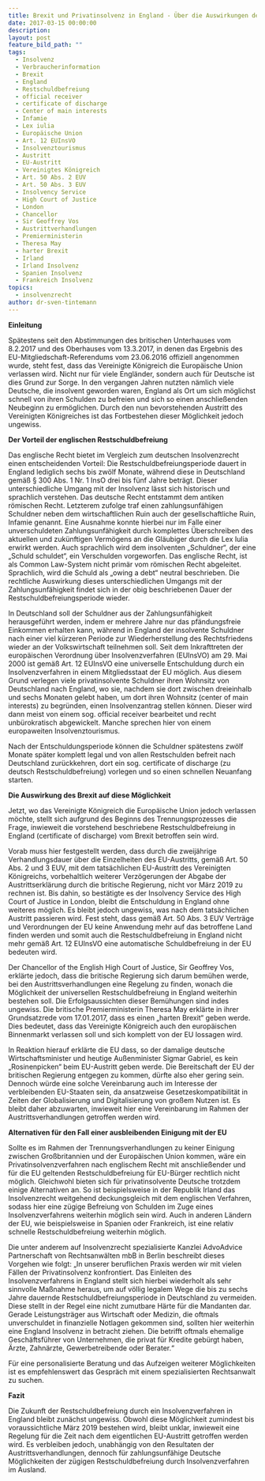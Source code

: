```yaml
---
title: Brexit und Privatinsolvenz in England - Über die Auswirkungen des Brexit auf das Privatinsolvenzverfahren für Deutsche in England
date: 2017-03-15 00:00:00
description:
layout: post
feature_bild_path: ""
tags:
  - Insolvenz
  - Verbraucherinformation
  - Brexit
  - England
  - Restschuldbefreiung
  - official receiver
  - certificate of discharge
  - Center of main interests
  - Infamie
  - Lex iulia
  - Europäische Union
  - Art. 12 EUInsVO
  - Insolvenztourismus
  - Austritt
  - EU-Austritt
  - Vereinigtes Königreich
  - Art. 50 Abs. 2 EUV
  - Art. 50 Abs. 3 EUV
  - Insolvency Service
  - High Court of Justice
  - London
  - Chancellor
  - Sir Geoffrey Vos
  - Austrittverhandlungen
  - Premierministerin
  - Theresa May
  - harter Brexit
  - Irland
  - Irland Insolvenz
  - Spanien Insolvenz
  - Frankreich Insolvenz
topics:
  - insolvenzrecht
author: dr-sven-tintemann
---
```



**Einleitung**

Spätestens seit den Abstimmungen des britischen Unterhauses vom 8.2.2017 und des Oberhauses vom 13.3.2017, in denen das Ergebnis des EU-Mitgliedschaft-Referendums vom 23.06.2016 offiziell angenommen wurde, steht fest, dass das Vereinigte Königreich die Europäische Union verlassen wird. Nicht nur für viele Engländer, sondern auch für Deutsche ist dies Grund zur Sorge. In den vergangen Jahren nutzten nämlich viele Deutsche, die insolvent geworden waren, England als Ort um sich möglichst schnell von ihren Schulden zu befreien und sich so einen anschließenden Neubeginn zu ermöglichen. Durch den nun bevorstehenden Austritt des Vereinigten Königreiches ist das Fortbestehen dieser Möglichkeit jedoch ungewiss.

**Der Vorteil der englischen Restschuldbefreiung**

Das englische Recht bietet im Vergleich zum deutschen Insolvenzrecht einen entscheidenden Vorteil: Die Restschuldbefreiungsperiode dauert in England lediglich sechs bis zwölf Monate, während diese in Deutschland gemäß § 300 Abs. 1 Nr. 1 InsO drei bis fünf Jahre beträgt. Dieser unterschiedliche Umgang mit der Insolvenz lässt sich historisch und sprachlich verstehen. Das deutsche Recht entstammt dem antiken römischen Recht. Letzterem zufolge traf einen zahlungsunfähigen Schuldner neben dem wirtschaftlichen Ruin auch der gesellschaftliche Ruin, Infamie genannt. Eine Ausnahme konnte hierbei nur im Falle einer unverschuldeten Zahlungsunfähigkeit durch komplettes Überschreiben des aktuellen und zukünftigen Vermögens an die Gläubiger durch die Lex Iulia erwirkt werden. Auch sprachlich wird dem insolventen „Schuldner“, der eine „Schuld schuldet“, ein Verschulden vorgeworfen. Das englische Recht, ist als Common Law-System nicht primär vom römischen Recht abgeleitet. Sprachlich, wird die Schuld als „owing a debt“ neutral beschrieben. Die rechtliche Auswirkung dieses unterschiedlichen Umgangs mit der Zahlungsunfähigkeit findet sich in der obig beschriebenen Dauer der Restschuldbefreiungsperiode wieder.

In Deutschland soll der Schuldner aus der Zahlungsunfähigkeit herausgeführt werden, indem er mehrere Jahre nur das pfändungsfreie Einkommen erhalten kann, während in England der insolvente Schuldner nach einer viel kürzeren Periode zur Wiederherstellung des Rechtsfriedens wieder an der Volkswirtschaft teilnehmen soll. Seit dem Inkrafttreten der europäischen Verordnung über Insolvenzverfahren (EUInsVO) am 29. Mai 2000 ist gemäß Art. 12 EUInsVO eine universelle Entschuldung durch ein Insolvenzverfahren in einem Mitgliedsstaat der EU möglich. Aus diesem Grund verlegen viele privatinsolvente Schuldner ihren Wohnsitz von Deutschland nach England, wo sie, nachdem sie dort zwischen dreieinhalb und sechs Monaten gelebt haben, um dort ihren Wohnsitz (center of main interests) zu begründen, einen Insolvenzantrag stellen können. Dieser wird dann meist von einem sog. official receiver bearbeitet und recht unbürokratisch abgewickelt. Manche sprechen hier von einem europaweiten Insolvenztourismus.

Nach der Entschuldungsperiode können die Schuldner spätestens zwölf Monate später komplett legal und von allen Restschulden befreit nach Deutschland zurückkehren, dort ein sog. certificate of discharge (zu deutsch Restschuldbefreiung) vorlegen und so einen schnellen Neuanfang starten.

**Die Auswirkung des Brexit auf diese Möglichkeit**

Jetzt, wo das Vereinigte Königreich die Europäische Union jedoch verlassen möchte, stellt sich aufgrund des Beginns des Trennungsprozesses die Frage, inwieweit die vorstehend beschriebene Restschuldbefreiung in England (certificate of discharge) vom Brexit betroffen sein wird.

Vorab muss hier festgestellt werden, dass durch die zweijährige Verhandlungsdauer über die Einzelheiten des EU-Austritts, gemäß Art. 50 Abs. 2 und 3 EUV, mit dem tatsächlichen EU-Austritt des Vereinigten Königreichs, vorbehaltlich weiterer Verzögerungen der Abgabe der Austrittserklärung durch die britische Regierung, nicht vor März 2019 zu rechnen ist. Bis dahin, so bestätigte es der Insolvency Service des High Court of Justice in London, bleibt die Entschuldung in England ohne weiteres möglich. Es bleibt jedoch ungewiss, was nach dem tatsächlichen Austritt passieren wird. Fest steht, dass gemäß Art. 50 Abs. 3 EUV Verträge und Verordnungen der EU keine Anwendung mehr auf das betroffene Land finden werden und somit auch die Restschuldbefreiung in England nicht mehr gemäß Art. 12 EUInsVO eine automatische Schuldbefreiung in der EU bedeuten wird.

Der Chancellor of the English High Court of Justice, Sir Geoffrey Vos, erklärte jedoch, dass die britische Regierung sich darum bemühen werde, bei den Austrittsverhandlungen eine Regelung zu finden, wonach die Möglichkeit der universellen Restschuldbefreiung in England weiterhin bestehen soll. Die Erfolgsaussichten dieser Bemühungen sind indes ungewiss. Die britische Premierministerin Theresa May erklärte in ihrer Grundsatzrede vom 17.01.2017, dass es einen „harten Brexit“ geben werde. Dies bedeutet, dass das Vereinigte Königreich auch den europäischen Binnenmarkt verlassen soll und sich komplett von der EU lossagen wird.

In Reaktion hierauf erklärte die EU dass, so der damalige deutsche Wirtschaftsminister und heutige Außenminister Sigmar Gabriel, es kein „Rosinenpicken“ beim EU-Austritt geben werde. Die Bereitschaft der EU der britischen Regierung entgegen zu kommen, dürfte also eher gering sein. Dennoch würde eine solche Vereinbarung auch im Interesse der verbleibenden EU-Staaten sein, da ansatzweise Gesetzeskompatibilität in Zeiten der Globalisierung und Digitalisierung von großem Nutzen ist. Es bleibt daher abzuwarten, inwieweit hier eine Vereinbarung im Rahmen der Austrittsverhandlungen getroffen werden wird.

**Alternativen für den Fall einer ausbleibenden Einigung mit der EU**

Sollte es im Rahmen der Trennungsverhandlungen zu keiner Einigung zwischen Großbritannien und der Europäischen Union kommen, wäre ein Privatinsolvenzverfahren nach englischem Recht mit anschließender und für die EU geltenden Restschuldbefreiung für EU-Bürger rechtlich nicht möglich. Gleichwohl bieten sich für privatinsolvente Deutsche trotzdem einige Alternativen an. So ist beispielsweise in der Republik Irland das Insolvenzrecht weitgehend deckungsgleich mit dem englischen Verfahren, sodass hier eine zügige Befreiung von Schulden im Zuge eines Insolvenzverfahrens weiterhin möglich sein wird. Auch in anderen Ländern der EU, wie beispielsweise in Spanien oder Frankreich, ist eine relativ schnelle Restschuldbefreiung weiterhin möglich.

Die unter anderem auf Insolvenzrecht spezialisierte Kanzlei AdvoAdvice Partnerschaft von Rechtsanwälten mbB in Berlin beschreibt dieses Vorgehen wie folgt: „In unserer beruflichen Praxis werden wir mit vielen Fällen der Privatinsolvenz konfrontiert. Das Einleiten des Insolvenzverfahrens in England stellt sich hierbei wiederholt als sehr sinnvolle Maßnahme heraus, um auf völlig legalem Wege die bis zu sechs Jahre dauernde Restschuldbefreiungsperiode in Deutschland zu vermeiden. Diese stellt in der Regel eine nicht zumutbare Härte für die Mandanten dar. Gerade Leistungsträger aus Wirtschaft oder Medizin, die oftmals unverschuldet in finanzielle Notlagen gekommen sind, sollten hier weiterhin eine England Insolvenz in betracht ziehen. Die betrifft oftmals ehemalige Geschäftsführer von Unternehmen, die privat für Kredite gebürgt haben, Ärzte, Zahnärzte, Gewerbetreibende oder Berater.“

Für eine personalisierte Beratung und das Aufzeigen weiterer Möglichkeiten ist es empfehlenswert das Gespräch mit einem spezialisierten Rechtsanwalt zu suchen.

**Fazit**

Die Zukunft der Restschuldbefreiung durch ein Insolvenzverfahren in England bleibt zunächst ungewiss. Obwohl diese Möglichkeit zumindest bis voraussichtliche März 2019 bestehen wird, bleibt unklar, inwieweit eine Regelung für die Zeit nach dem eigentlichen EU-Austritt getroffen werden wird. Es verbleiben jedoch, unabhängig von den Resultaten der Austrittsverhandlungen, dennoch für zahlungsunfähige Deutsche Möglichkeiten der zügigen Restschuldbefreiung durch Insolvenzverfahren im Ausland.